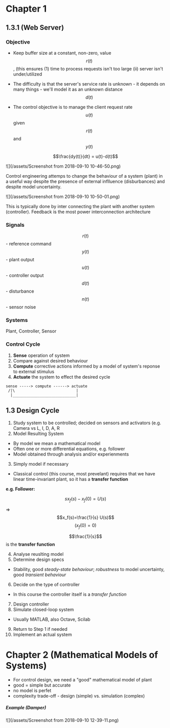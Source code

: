 # Chapter 1
## 1.3.1 (Web Server)


### Objective
- Keep buffer size at a constant, non-zero, value $$r(t)$$, (this ensures (1) time to process requests isn't too large (ii) server isn't under/utilized

- The difficulty is that the server's service rate is unknown - it depends on many things - we'll model it as an unknown distance $$d(t)$$
- The control objective is to manage the client request rate $$u(t)$$ given $$r(t)$$ and $$y(t)$$

$$\frac{dy(t)}{dt} = u(t)-d(t)$$

![](/assets/Screenshot from 2018-09-10 10-46-50.png)

Control engineering attemps to change the behaviour of a system (plant) in a useful way despite the presence of external inflluence (disburbances) and despite model uncertainty.

![](/assets/Screenshot from 2018-09-10 10-50-01.png)

This is typically done by inter connecting the plant with another system (controller). Feedback is the most power interconnection architecture

### Signals

$$r(t)$$ - reference command
$$y(t)$$ - plant output
$$u(t)$$ - controller output
$$d(t)$$ - disturbance
$$n(t)$$ - sensor noise

### Systems

Plant, Controller, Sensor

### Control Cycle

1. **Sense** operation of system
2. Compare against desired behaviour
3. **Compute** corrective actions informed by a model of system's reponse to external stimulus
4. **Actuate** the system to effect the desired cycle


```
sense -----> compute ------> actuate
 /|\                           |
  |____________________________|
```

## 1.3 Design Cycle

1. Study system to be controlled; decided on sensors and activators (e.g. Camera vs L, I, D, A, R
2. Model Resulting System
 - By model we mean a mathematical model
 - Often one or more differential equations, e.g. follower
 - Model obtained through analysis and/or experienments
3. Simply model if necessary
 - Classical control (this course, most prevelant) requires that we have linear time-invariant plant, so it has a **transfer function**
 
 **e.g. Follower:**
 
 $$sx_f(s)-x_f(0)=U(s)$$
 
 => $$x_f(s)=\frac{1}{s} U(s)$$    $$(x_f(0)=0)$$
 
 $$\frac{1}{s}$$ is the **transfer function**

4. Analyse reuslting model
5. Determine design specs
 - Stability, good *steady-state behaviour*; *robustness* to model uncertainty, good *transient behaviour*
6. Decide on the type of controller
 - In this course the controller itself is a *transfer function*
7. Design controller
8. Simulate closed-loop system
 - Usually MATLAB, also Octave, Scilab
9. Return to Step 1 if needed
10. Implement an actual system


# Chapter 2 (Mathematical Models of Systems)
- For control design, we need a "good" mathematical model of plant
- good = simple but accurate
- no model is perfet
- complexity trade-off - design (simple) vs. simulation (complex)

##### Example (Damper)

![](/assets/Screenshot from 2018-09-10 12-39-11.png)
